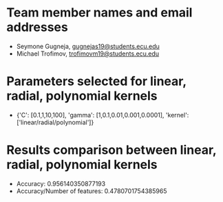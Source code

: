 # Team member names and email addresses

- Seymone Gugneja, gugnejas19@students.ecu.edu
- Michael Trofimov, trofimovm19@students.ecu.edu

# Parameters selected for linear, radial, polynomial kernels
-  {'C': [0.1,1,10,100], 'gamma': [1,0.1,0.01,0.001,0.0001], 'kernel': ['linear/radial/polynomial']}

# Results comparison between linear, radial, polynomial kernels
- Accuracy: 0.956140350877193
- Accuracy/Number of features: 0.4780701754385965
